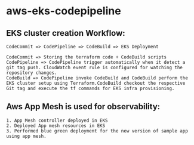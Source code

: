 # aws-eks-codepipeline

## EKS cluster creation Workflow:
```
CodeCommit => CodePipeline => CodeBuild => EKS Deployment
```
```
CodeCommit => Storing the terraform code + CodeBuild scripts
CodePipeline => CodePipeline trigger automatically when it detect a git tag push. CloudWatch event rule is configured for watching the repository changes.
CodeBuild => CodePipeline invoke CodeBuild and CodeBuild perform the EKS cluster setup using Terraform.CodeBuild checkout the respective Git tag and execute the tf commands for EKS infra provisioning.
```

##  Aws App Mesh is used for observability:

```
1. App Mesh controller deployed in EKS
2. Deployed App mesh resources in EKS
3. Performed blue green deployment for the new version of sample app using app mesh.
```
